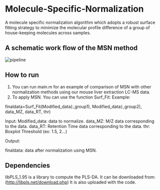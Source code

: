 # Molecule-Specific-Normalization
A molecule specific normalization algorithm which adopts a robust surface fitting strategy to minimize the molecular profile difference of a group of house-keeping molecules across samples.


## A schematic work flow of the MSN method
![pipeline](https://github.com/AmeniTrabelsi/Molecule-Specific-Normalization/blob/master/Work_Flow.jpg)

## How to run

1. You can run main.m for an example of comparison of MSN with other normalization methods using our mouse liver extraction LC-MS data.
2. To apply MSN. You can use the function Surf_Fit:
Example:

finaldata=Surf_Fit(Modified_data(:,group1), Modified_data(:,group2), data_MZ, data_RT, thr)

Input:
Modified_data: data to normalize.
data_MZ: M/Z data corresponding to the data.
data_RT: Retention Time data corresponding to the data.
thr: Boxplot Threshold (ex: 1.5, 2...)

Output:

finaldata: data after normalization using MSN.

## Dependencies
libPLS_1.95 is a library to compute the PLS-DA. It can be downloaded from: (http://libpls.net/download.php)
It is also uploaded with the code.
